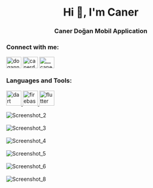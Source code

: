 <h1 align="center">Hi 👋, I'm Caner</h1>
<h3 align="center">Caner Doğan Mobil Application</h3>

<h3 align="left">Connect with me:</h3>
<p align="left">
<a href="https://twitter.com/dogann_caner" target="blank"><img align="center" src="https://raw.githubusercontent.com/rahuldkjain/github-profile-readme-generator/master/src/images/icons/Social/twitter.svg" alt="dogann_caner" height="30" width="40" /></a>
<a href="https://linkedin.com/in/canerdogann" target="blank"><img align="center" src="https://raw.githubusercontent.com/rahuldkjain/github-profile-readme-generator/master/src/images/icons/Social/linked-in-alt.svg" alt="canerdogann" height="30" width="40" /></a>
<a href="https://instagram.com/__canerdogan__" target="blank"><img align="center" src="https://raw.githubusercontent.com/rahuldkjain/github-profile-readme-generator/master/src/images/icons/Social/instagram.svg" alt="__canerdogan__" height="30" width="40" /></a>
</p>

<h3 align="left">Languages and Tools:</h3>
<p align="left"> <a href="https://dart.dev" target="_blank" rel="noreferrer"> <img src="https://www.vectorlogo.zone/logos/dartlang/dartlang-icon.svg" alt="dart" width="40" height="40"/> </a> <a href="https://firebase.google.com/" target="_blank" rel="noreferrer"> <img src="https://www.vectorlogo.zone/logos/firebase/firebase-icon.svg" alt="firebase" width="40" height="40"/> </a> <a href="https://flutter.dev" target="_blank" rel="noreferrer"> <img src="https://www.vectorlogo.zone/logos/flutterio/flutterio-icon.svg" alt="flutter" width="40" height="40"/> </a> </p>


![Screenshot_2](https://github.com/canerdogann/Fitness-App-Front/assets/148792959/3c8f6e78-6663-4a3b-8ab1-42615cb6c39b)
<br></br>
![Screenshot_3](https://github.com/canerdogann/Fitness-App-Front/assets/148792959/f31eddea-14a1-4c42-8462-73b18a5a47ce)
<br></br>
![Screenshot_4](https://github.com/canerdogann/Fitness-App-Front/assets/148792959/924fb3d9-77f7-4d7c-b290-cde078eb0f58)
<br></br>
![Screenshot_5](https://github.com/canerdogann/Fitness-App-Front/assets/148792959/a06e415c-e67b-4cee-a97f-80b138f28d5e)
<br></br>
![Screenshot_6](https://github.com/canerdogann/Fitness-App-Front/assets/148792959/bace38d0-36e5-442f-afe0-e01ee690dd2d)
<br></br>
![Screenshot_8](https://github.com/canerdogann/Fitness-App-Front/assets/148792959/e3b4a01f-67f2-462f-977f-2953b62d8796)
